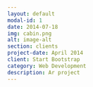 ```yaml
---
layout: default
modal-id: 1
date: 2014-07-18
img: cabin.png
alt: image-alt
section: clients
project-date: April 2014
client: Start Bootstrap
category: Web Development
description: Ar project
---
```


